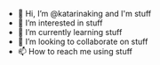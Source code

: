 - 👋 Hi, I’m @katarinaking and I'm stuff
- 👀 I’m interested in stuff
- 🌱 I’m currently learning stuff
- 💞️ I’m looking to collaborate on stuff
- 📫 How to reach me using stuff

<!---
katarinaking/katarinaking is a ✨ special ✨ repository because its `README.md` (this file) appears on your GitHub profile.
You can click the Preview link to take a look at your changes.
--->
